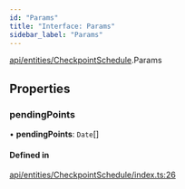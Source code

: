 ```yaml
---
id: "Params"
title: "Interface: Params"
sidebar_label: "Params"
---
```


[api/entities/CheckpointSchedule](../../../../../modules/API/Entities/CheckpointSchedule/CheckpointSchedule.md).Params

## Properties

### pendingPoints

• **pendingPoints**: `Date`[]

#### Defined in

[api/entities/CheckpointSchedule/index.ts:26](https://github.com/PolymeshAssociation/polymesh-sdk/blob/8a9e72221/src/api/entities/CheckpointSchedule/index.ts#L26)
